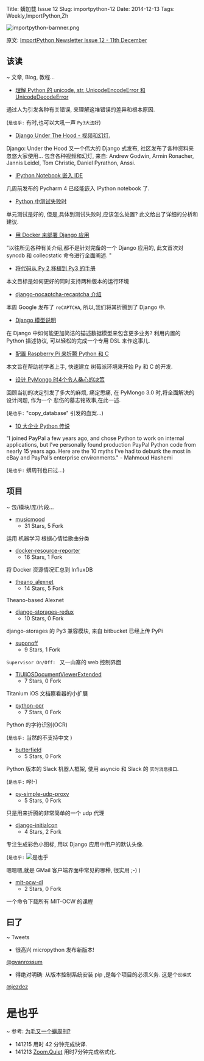 Title: 蠎加载 Issue 12
Slug: importpython-12
Date: 2014-12-13
Tags: Weekly,ImportPython,Zh 

![importpython-barnner.png](http://zoomq.qiniudn.com/ZQCollection/snap/importpython-barnner.png?imageView2/2/h/80)


原文: [ImportPython Newsletter Issue 12 - 11th December](http://importpython.com/newsletter/draft/12/)

## 该读
~ 文章, Blog, 教程...

- [理解 Python 的 unicode, str, UnicodeEncodeError 和 UnicodeDecodeError](http://importpython.com/click/track/98e6c60dcb6e7795a962959a9b9720732db7bdee?source=agiliq.com)

通过人为引发各种有关错误, 来理解这堆错误的差异和根本原因.

(`是也乎:`
有时,也可以大吼一声  `Py3大法好`)

- [Django Under The Hood - 视频和幻灯.](http://importpython.com/click/track/32eddea3528009551538b6d8349fb7d6a3fa522d?source=www.djangounderthehood.com)

Django: Under the Hood 
又一个伟大的 Django 式发布,
社区发布了各种资料来忽悠大家使用...
包含各种视频和幻灯,
来自: Andrew Godwin, Armin Ronacher, Jannis Leidel, Tom Christie, Daniel Pyrathon, Anssi.

- [IPython Notebook 嵌入 IDE](http://importpython.com/click/track/375dbb71c06c6b700c0ec4694b6f5c04bf055de1?source=blog.jetbrains.com)

几周前发布的 Pycharm 4 已经能嵌入 IPython notebook 了.


- [Python 中测试失败时](http://importpython.com/click/track/4713f8b55436838c64dc5ab4d208c3a9e906c300?source=www.drdobbs.com)

单元测试是好的,
但是,具体到测试失败时,应该怎么处置?
此文给出了详细的分析和建议.


- [用 Docker 来部署 Django 应用](http://importpython.com/click/track/9564211c4aec4cabcf73f39d5ca305c5f9420869?source=handlebarcreative.tumblr.com)

"以往所见各种有关介绍,都不是针对完备的一个 Django 应用的,
此文首次对 syncdb 和 collecstatic 命令进行全面阐述. "



- [将代码从 Py 2 移植到 Py3 的手册](http://importpython.com/click/track/d8d49ed2abc1c212956e82fc544b124f79658d49?source=docs.python.org)

本文目标是如何更好的同时支持两种版本的运行环境


- [django-nocaptcha-recaptcha 介绍](http://importpython.com/click/track/c5b55fc92857bd490a988d9c57bf02cbf0ce9bc9?source=www.chicagodjango.com)

本周 Google 发布了 `reCAPTCHA`,
所以,我们将其折腾到了 Django 中.

- [Django 模型说明](http://importpython.com/click/track/bb734234ff85b32889f066a0a57d94ffe3b3b398?source=blog.kevinastone.com)

在 Django 中如何能更加简洁的描述数据模型来包含更多业务?
利用内置的 Python 描述协议,
可以轻松的完成一个专用 DSL 来作这事儿.

- [配置 Raspberry Pi 来折腾 Python 和 C](http://importpython.com/click/track/8c453057cbd053cfb7b0a21553263bc158a4c1b5?source=www.codeproject.com)

本文旨在帮助初学者上手,
快速建立 树莓派环境来开始 Py 和 C 的开发.

- [设计 PyMongo 时4个令人桑心的决策](http://importpython.com/click/track/d0b7ed787707b6f59c9a11f879f412048767a132?source=feedproxy.google.com)

回顾当初的决定引发了多大的麻烦,
痛定思痛, 在 PyMongo 3.0 时,将全面解决的设计问题,
作为一个 悲伤的墓志铭故事,在此一述.

(`是也乎:`
"copy_database" 引发的血案...)


- [10 大企业 Python 传说](http://importpython.com/click/track/d6ac46d0ceaf64f354fdb5b6e80318b059a505c0?source=www.paypal-engineering.com)

"I joined PayPal a few years ago, and chose Python to work on internal applications, but I’ve personally found production PayPal Python code from nearly 15 years ago. Here are the 10 myths I’ve had to debunk the most in eBay and PayPal’s enterprise environments." - Mahmoud Hashemi

(`是也乎:`
蠎周刊也曰过...)

## 项目
~ 包/模块/库/片段...


- [musicmood](http://importpython.com/click/track/a67f19f32d629ee2a8860a32bfce031f1035b124?source=github.com)
    - 31 Stars, 5 Fork

运用 机器学习 根据心情给歌曲分类



- [docker-resource-reporter](http://importpython.com/click/track/61601cde9042168dbe018e66e504e786fa3fb0e7?source=github.com)
    - 16 Stars, 1 Fork

将 Docker 资源情况汇总到 InfluxDB


- [theano_alexnet](http://importpython.com/click/track/30fd84bfeb2562e46b01ff70ccd2ed21b8d828b3?source=github.com)
    - 14 Stars, 5 Fork

Theano-based Alexnet

- [django-storages-redux](http://importpython.com/click/track/8619766fefed256cc9f92f3f121556516e4a9ca6?source=github.com)
    - 10 Stars, 0 Fork

django-storages 的 Py3 兼容模块,
来自 bitbucket 已经上传 PyPi


- [suponoff](http://importpython.com/click/track/31b5b40da29ba4fdda34ef4ed2a439e04fa5dff6?source=github.com)
    - 9 Stars, 1 Fork

`Supervisor On/Off: `
又一山寨的 web 控制界面

- [TiUIiOSDocumentViewerExtended](http://importpython.com/click/track/6e16a10cd7cf140413d85040fb01089eca427b6c?source=github.com)
    - 7 Stars, 0 Fork

Titanium iOS 文档察看器的小扩展

- [python-ocr](http://importpython.com/click/track/fbadb62b9ff2aa499e1246c413b2aec0456749c2?source=github.com)
    - 7 Stars, 0 Fork

Python 的字符识别(OCR)

(`是也乎:`
当然的不支持中文
)


- [butterfield](http://importpython.com/click/track/9102c8bb984ad0e54e8e9129a45cc0f84099e672?source=github.com)
    - 5 Stars, 0 Fork

Python 版本的
Slack 机器人框架,
使用 asyncio 和 Slack 的 `实时消息接口`.

(`是也乎:`
哗!-)


- [py-simple-udp-proxy](http://importpython.com/click/track/38e85024c5a8526e655008668b366634a36451aa?source=github.com)
    - 5 Stars, 0 Fork

只是用来折腾的非常简单的一个 udp 代理

- [django-initialcon](http://importpython.com/click/track/540a124c3fc60f2b0925a0cf843d11367ed01fde?source=github.com)
    - 4 Stars, 2 Fork

专注生成彩色小图标,
用以 Django 应用中用户的默认头像.

(`是也乎:`
![是也乎](https://camo.githubusercontent.com/085cf8fb7b5f29c0d8b15263f59c11177f919139/68747470733a2f2f7261772e6769746875622e636f6d2f62657474736d6174742f646a616e676f2d696e697469616c636f6e2f6d61737465722f646f63732f5f7374617469632f696d616765732f70332e706e67)

嗯嗯嗯,就是 GMail 客户端界面中常见的哪种,
很实用 ;-)
)

- [mit-ocw-dl](http://importpython.com/click/track/0ee5871c16abe1f87fb7c5e2e10df6fa0ed33d28?source=github.com)
    - 2 Stars, 0 Fork

一个命令下载所有 MIT-OCW 的课程

## 曰了
~ Tweets

- 很高兴 micropython 发布新版本!

[@gvanrossum](https://twitter.com/gvanrossum/status/542031362580955138)


- 得绝对明确: 从版本控制系统安装 pip ,是每个项目的必须义务. 这是个`反模式`

[@jezdez](https://twitter.com/jezdez/status/543047818181898241)

# 是也乎
~ 参考: [为毛又一个蠎周刊?](importpython-why)

- 141215 用时 42 分钟完成快译.
- 141213 [Zoom.Quiet](http://zoomquiet.io) 用时7分钟完成格式化.
